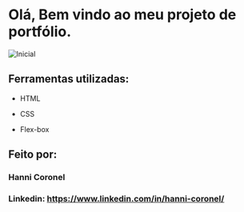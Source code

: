 # Olá, Bem vindo ao meu projeto de portfólio.
![Inicial](https://github.com/user-attachments/assets/7eb8fa0e-0d3e-4da1-8a9d-aa4efe5818f5)



## Ferramentas utilizadas:

* HTML

* CSS

* Flex-box

## Feito por:

### Hanni Coronel
### Linkedin: https://www.linkedin.com/in/hanni-coronel/

